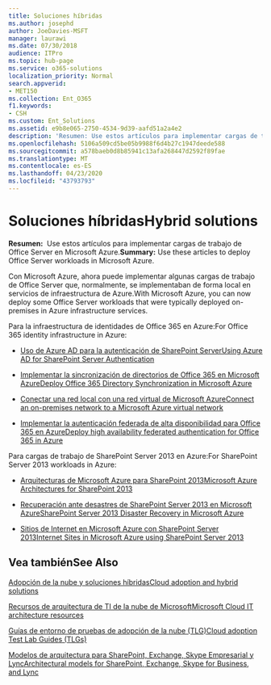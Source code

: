 ```yaml
---
title: Soluciones híbridas
ms.author: josephd
author: JoeDavies-MSFT
manager: laurawi
ms.date: 07/30/2018
audience: ITPro
ms.topic: hub-page
ms.service: o365-solutions
localization_priority: Normal
search.appverid:
- MET150
ms.collection: Ent_O365
f1.keywords:
- CSH
ms.custom: Ent_Solutions
ms.assetid: e9b8e065-2750-4534-9d39-aafd51a2a4e2
description: 'Resumen: Use estos artículos para implementar cargas de trabajo de Office Server en Microsoft Azure.'
ms.openlocfilehash: 5106a509cd5be05b9988f6d4b27c1947deede588
ms.sourcegitcommit: a578baeb0d8b85941c13afa268447d2592f89fae
ms.translationtype: MT
ms.contentlocale: es-ES
ms.lasthandoff: 04/23/2020
ms.locfileid: "43793793"
---
```

# <a name="hybrid-solutions"></a><span data-ttu-id="bbd89-103">Soluciones híbridas</span><span class="sxs-lookup"><span data-stu-id="bbd89-103">Hybrid solutions</span></span>

 <span data-ttu-id="bbd89-104">**Resumen:**  Use estos artículos para implementar cargas de trabajo de Office Server en Microsoft Azure.</span><span class="sxs-lookup"><span data-stu-id="bbd89-104">**Summary:** Use these articles to deploy Office Server workloads in Microsoft Azure.</span></span>
  
<span data-ttu-id="bbd89-105">Con Microsoft Azure, ahora puede implementar algunas cargas de trabajo de Office Server que, normalmente, se implementaban de forma local en servicios de infraestructura de Azure.</span><span class="sxs-lookup"><span data-stu-id="bbd89-105">With Microsoft Azure, you can now deploy some Office Server workloads that were typically deployed on-premises in Azure infrastructure services.</span></span>
  
<span data-ttu-id="bbd89-106">Para la infraestructura de identidades de Office 365 en Azure:</span><span class="sxs-lookup"><span data-stu-id="bbd89-106">For Office 365 identity infrastructure in Azure:</span></span>

- [<span data-ttu-id="bbd89-107">Uso de Azure AD para la autenticación de SharePoint Server</span><span class="sxs-lookup"><span data-stu-id="bbd89-107">Using Azure AD for SharePoint Server Authentication</span></span>](using-azure-ad-for-sharepoint-server-authentication.md)

- [<span data-ttu-id="bbd89-108">Implementar la sincronización de directorios de Office 365 en Microsoft Azure</span><span class="sxs-lookup"><span data-stu-id="bbd89-108">Deploy Office 365 Directory Synchronization in Microsoft Azure</span></span>](deploy-office-365-directory-synchronization-dirsync-in-microsoft-azure.md)
  
- [<span data-ttu-id="bbd89-109">Conectar una red local con una red virtual de Microsoft Azure</span><span class="sxs-lookup"><span data-stu-id="bbd89-109">Connect an on-premises network to a Microsoft Azure virtual network</span></span>](connect-an-on-premises-network-to-a-microsoft-azure-virtual-network.md)
    
- [<span data-ttu-id="bbd89-110">Implementar la autenticación federada de alta disponibilidad para Office 365 en Azure</span><span class="sxs-lookup"><span data-stu-id="bbd89-110">Deploy high availability federated authentication for Office 365 in Azure</span></span>](deploy-high-availability-federated-authentication-for-office-365-in-azure.md)
    
<span data-ttu-id="bbd89-111">Para cargas de trabajo de SharePoint Server 2013 en Azure:</span><span class="sxs-lookup"><span data-stu-id="bbd89-111">For SharePoint Server 2013 workloads in Azure:</span></span>
  
- [<span data-ttu-id="bbd89-112">Arquitecturas de Microsoft Azure para SharePoint 2013</span><span class="sxs-lookup"><span data-stu-id="bbd89-112">Microsoft Azure Architectures for SharePoint 2013</span></span>](microsoft-azure-architectures-for-sharepoint-2013.md)
    
- [<span data-ttu-id="bbd89-113">Recuperación ante desastres de SharePoint Server 2013 en Microsoft Azure</span><span class="sxs-lookup"><span data-stu-id="bbd89-113">SharePoint Server 2013 Disaster Recovery in Microsoft Azure</span></span>](sharepoint-server-2013-disaster-recovery-in-microsoft-azure.md)
    
- [<span data-ttu-id="bbd89-114">Sitios de Internet en Microsoft Azure con SharePoint Server 2013</span><span class="sxs-lookup"><span data-stu-id="bbd89-114">Internet Sites in Microsoft Azure using SharePoint Server 2013</span></span>](internet-sites-in-microsoft-azure-using-sharepoint-server-2013.md)
  
  
## <a name="see-also"></a><span data-ttu-id="bbd89-115">Vea también</span><span class="sxs-lookup"><span data-stu-id="bbd89-115">See Also</span></span>

[<span data-ttu-id="bbd89-116">Adopción de la nube y soluciones híbridas</span><span class="sxs-lookup"><span data-stu-id="bbd89-116">Cloud adoption and hybrid solutions</span></span>](cloud-adoption-and-hybrid-solutions.yml)
  
[<span data-ttu-id="bbd89-117">Recursos de arquitectura de TI de la nube de Microsoft</span><span class="sxs-lookup"><span data-stu-id="bbd89-117">Microsoft Cloud IT architecture resources</span></span>](microsoft-cloud-it-architecture-resources.md)
  
[<span data-ttu-id="bbd89-118">Guías de entorno de pruebas de adopción de la nube (TLG)</span><span class="sxs-lookup"><span data-stu-id="bbd89-118">Cloud adoption Test Lab Guides (TLGs)</span></span>](cloud-adoption-test-lab-guides-tlgs.md)
  
[<span data-ttu-id="bbd89-119">Modelos de arquitectura para SharePoint, Exchange, Skype Empresarial y Lync</span><span class="sxs-lookup"><span data-stu-id="bbd89-119">Architectural models for SharePoint, Exchange, Skype for Business, and Lync</span></span>](architectural-models-for-sharepoint-exchange-skype-for-business-and-lync.md)


